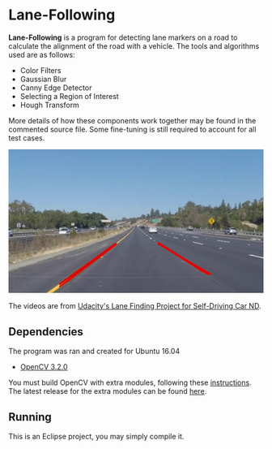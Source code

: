 # Lane-Following

**Lane-Following** is a program for detecting lane markers on a road to calculate the alignment of the road with a vehicle. The tools and algorithms used are as follows:

* Color Filters
* Gaussian Blur
* Canny Edge Detector
* Selecting a Region of Interest
* Hough Transform

More details of how these components work together may be found in the commented source file. Some fine-tuning is still required to account for all test cases.

<p align="center"> 
<img src="https://github.com/k22jung/lane-follow/blob/master/samples/sample_yellow.png">
</p>

The videos are from [Udacity's Lane Finding Project for Self-Driving Car ND](https://github.com/udacity/CarND-LaneLines-P1).
 

## Dependencies

The program was ran and created for Ubuntu 16.04
- [OpenCV 3.2.0](http://opencv.org/releases.html)

You must build OpenCV with extra modules, following these [instructions](https://github.com/opencv/opencv_contrib). The latest release for the extra modules can be found [here](https://github.com/opencv/opencv_contrib/releases).

## Running

This is an Eclipse project, you may simply compile it.





